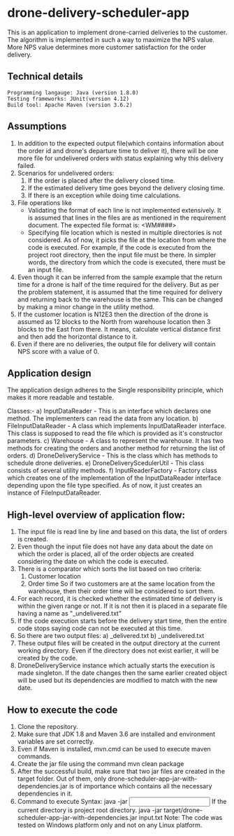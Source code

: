 # drone-delivery-scheduler-app

This is an application to implement drone-carried deliveries to the customer. The algorithm is implemented in such a way to maximize the NPS value. More NPS value determines more customer satisfaction for the order delivery.

## Technical details
	Programming langauge: Java (version 1.8.0)
	Testing frameworks: JUnit(version 4.12)
	Build tool: Apache Maven (version 3.6.2)
    
## Assumptions
1) In addition to the expected output file(which contains information about the order id and drone's departure time to deliver it), there will be one more file for undelivered orders with status explaining why this delivery failed.
2) Scenarios for undelivered orders:
    1. If the order is placed after the delivery closed time.
    2. If the estimated delivery time goes beyond the delivery closing time.
    3. If there is an exception while doing time calculations.
3) File operations like
    - Validating the format of each line is not implemented extensively. It is assumed that lines in the files are as mentioned in the requirement document. The expected file format is: <WM####> <Location> <Ordered at>
    - Specifying file location which is nested in multiple directories is not considered. As of now, it picks the file at the location from where the code is executed. For example, if the code is executed from the project root directory, then the input file must be there. In simpler words, the directory from which the code is executed, there must be an input file.
4) Even though it can be inferred from the sample example that the return time for a drone is half of the time required for the delivery. But as per the problem statement, it is assumed that the time required for delivery and returning back to the warehouse is the same. This can be changed by making a minor change in the utility method.
5) If the customer location is N12E3 then the direction of the drone is assumed as 12 blocks to the North from warehouse location then 3 blocks to the East from there. It means, calculate vertical distance first and then add the horizontal distance to it.
6) Even if there are no deliveries, the output file for delivery will contain NPS score with a value of 0.
    
    
## Application design
The application design adheres to the Single responsibility principle, which makes it more readable and testable. 

Classes:-
a) InputDataReader - This is an interface which declares one method. The implementers can read the data from any location.
b) FileInputDataReader - A class which implements InputDataReader interface. This class is supposed to read the file which is provided as it's constructor parameters.
c) Warehouse - A class to represent the warehouse. It has two methods for creating the orders and another method for returning the list of orders.
d) DroneDeliveryService - This is the class which has methods to schedule drone deliveries.
e) DroneDeliveryScedulerUtil - This class consists of several utility methods. 
f) InputReaderFactory - Factory class which creates one of the implementation of the InputDataReader interface depending upon the file type specified. As of now, it just creates an instance of FileInputDataReader.
    
## High-level overview of application flow:
1. The input file is read line by line and based on this data, the list of orders is created.
2. Even though the input file does not have any data about the date on which the order is placed, all of the order objects are created considering the date on which the code is executed.
3. There is a comparator which sorts the list based on two criteria:
    1. Customer location
    2. Order time
    So if two customers are at the same location from the warehouse, then their order time will be considered to sort them.
4. For each record, it is checked whether the estimated time of delivery is within the given range or not. If it is not then it is placed in a separate file having a name as "<Date-Time>_undelivered.txt"
5. If the code execution starts before the delivery start time, then the entire code stops saying code can not be executed at this time.
6. So there are two output files:
    a) <Date-Time>_delivered.txt
    b) <Date-Time>_undelivered.txt
7. These output files will be created in the output directory at the current working directory. Even if the directory does not exist earlier, it will be created by the code.
8. DroneDeliveryService instance which actually starts the execution is made singleton. If the date changes then the same earlier created object will be used but its dependencies are modified to match with the new date.

## How to execute the code
1. Clone the repository.
2. Make sure that JDK 1.8 and Maven 3.6 are installed and environment variables are set correctly.
3. Even if Maven is installed, mvn.cmd can be used to execute maven commands.
4. Create the jar file using the command 
    mvn clean package
5. After the successful build, make sure that two jar files are created in the target folder. Out of them, only drone-scheduler-app-jar-with-dependencies.jar is of importance which contains all the necessary dependencies in it.
6. Command to execute 
	Syntax: java -jar <path of a jar file> <input file name>
   If the current directory is project root directory.
	java -jar target/drone-scheduler-app-jar-with-dependencies.jar input.txt
Note: The code was tested on Windows platform only and not on any Linux platform.
